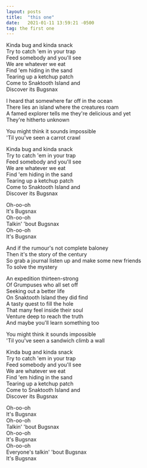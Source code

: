 ```yaml
---
layout: posts
title:  "this one"
date:   2021-01-11 13:59:21 -0500
tag: the first one
---
```

Kinda bug and kinda snack  
Try to catch 'em in your trap  
Feed somebody and you'll see  
We are whatever we eat  
Find 'em hiding in the sand  
Tearing up a ketchup patch  
Come to Snaktooth Island and  
Discover its Bugsnax

I heard that somewhere far off in the ocean  
There lies an island where the creatures roam  
A famed explorer tells me they're delicious and yet  
They're hitherto unknown

You might think it sounds impossible  
'Til you've seen a carrot crawl

Kinda bug and kinda snack  
Try to catch 'em in your trap  
Feed somebody and you'll see  
We are whatever we eat  
Find 'em hiding in the sand  
Tearing up a ketchup patch  
Come to Snaktooth Island and  
Discover its Bugsnax  

Oh-oo-oh  
It's Bugsnax  
Oh-oo-oh  
Talkin' 'bout Bugsnax  
Oh-oo-oh  
It's Bugsnax

And if the rumour's not complete baloney  
Then it's the story of the century  
So grab a journal listen up and make some new friends  
To solve the mystery

An expedition thirteen-strong  
Of Grumpuses who all set off  
Seeking out a better life  
On Snaktooth Island they did find  
A tasty quest to fill the hole  
That many feel inside their soul  
Venture deep to reach the truth  
And maybe you'll learn something too

You might think it sounds impossible  
'Til you've seen a sandwich climb a wall

Kinda bug and kinda snack  
Try to catch 'em in your trap  
Feed somebody and you'll see  
We are whatever we eat  
Find 'em hiding in the sand  
Tearing up a ketchup patch  
Come to Snaktooth Island and  
Discover its Bugsnax

Oh-oo-oh  
It's Bugsnax  
Oh-oo-oh  
Talkin' 'bout Bugsnax  
Oh-oo-oh  
It's Bugsnax  
Oh-oo-oh  
Everyone's talkin' 'bout Bugsnax  
It's Bugsnax